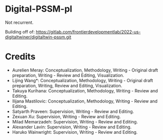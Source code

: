 # Digital-PSSM-pl

Not recurrent.

Building off of: https://gitlab.com/frontierdevelopmentlab/2022-us-digitaltwiner/digitaltwin-pssm.git

# Credits
- Aurelien Meray: Conceptualization, Methodology, Writing - Original draft preparation, Writing - Review and Editing, Visualization. 
- Lijing Wang*: Conceptualization, Methodology, Writing - Original draft preparation, Writing, Review and Editing, Visualization. 
- Takuya Kurihana: Conceptualization, Methodology, Writing - Review and Editing. 
- Ilijana Mastilovic: Conceptualization, Methodology, Writing - Review and Editing. 
- Satyarth Praveen: Supervision, Writing - Review and Editing. 
- Zexuan Xu: Supervision, Writing - Review and Editing. 
- Milad Memarzadeh: Supervision, Writing - Review and Editing. 
- Alexander Lavin: Supervision, Writing - Review and Editing. 
- Haruko Wainwright: Supervision, Writing - Review and Editing.
